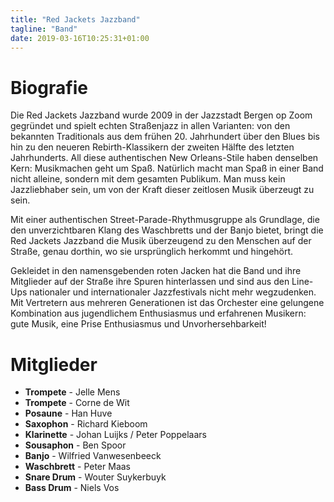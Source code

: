 ```yaml
---
title: "Red Jackets Jazzband"
tagline: "Band"
date: 2019-03-16T10:25:31+01:00
---
```


# Biografie
Die Red Jackets Jazzband wurde 2009 in der Jazzstadt Bergen op Zoom gegründet und spielt echten Straßenjazz in allen Varianten: von den bekannten Traditionals aus dem frühen 20. Jahrhundert über den Blues bis hin zu den neueren Rebirth-Klassikern der zweiten Hälfte des letzten Jahrhunderts.
All diese authentischen New Orleans-Stile haben denselben Kern: Musikmachen geht um Spaß. Natürlich macht man Spaß in einer Band nicht alleine, sondern mit dem gesamten Publikum. Man muss kein Jazzliebhaber sein, um von der Kraft dieser zeitlosen Musik überzeugt zu sein.

Mit einer authentischen Street-Parade-Rhythmusgruppe als Grundlage, die den unverzichtbaren Klang des Waschbretts und der Banjo bietet, bringt die Red Jackets Jazzband die Musik überzeugend zu den Menschen auf der Straße, genau dorthin, wo sie ursprünglich herkommt und hingehört.

Gekleidet in den namensgebenden roten Jacken hat die Band und ihre Mitglieder auf der Straße ihre Spuren hinterlassen und sind aus den Line-Ups nationaler und internationaler Jazzfestivals nicht mehr wegzudenken. Mit Vertretern aus mehreren Generationen ist das Orchester eine gelungene Kombination aus jugendlichem Enthusiasmus und erfahrenen Musikern: gute Musik, eine Prise Enthusiasmus und Unvorhersehbarkeit!

# Mitglieder
* **Trompete** - Jelle Mens
* **Trompete** - Corne de Wit
* **Posaune** - Han Huve
* **Saxophon** - Richard Kieboom
* **Klarinette** - Johan Luijks / Peter Poppelaars
* **Sousaphon** - Ben Spoor
* **Banjo** - Wilfried Vanwesenbeeck
* **Waschbrett** - Peter Maas
* **Snare Drum** - Wouter Suykerbuyk
* **Bass Drum** - Niels Vos
